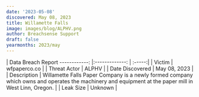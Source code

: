 ```yaml
---
date: '2023-05-08'
discovered: May 08, 2023
title: Willamette Falls
image: images/blog/ALPHV.png
author: Breachsense Support
draft: false
yearmonths: 2023/may
---
```



| Data Breach Report
------------:     |:-------------:    | :-----:|
| Victim      | wfpaperco.co      | 
| Threat Actor      | ALPHV      | 
| Date Discovered      | May 08, 2023      | 
| Description      | Willamette Falls Paper Company is a newly formed company which owns and operates the machinery and equipment at the paper mill in West Linn, Oregon.      | 
| Leak Size      | Unknown      | 

